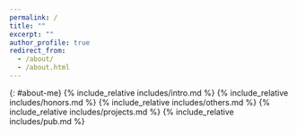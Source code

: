 ```yaml
---
permalink: /
title: ""
excerpt: ""
author_profile: true
redirect_from: 
  - /about/
  - /about.html
---
```

<span class='anchor' id='about-me'></span>
{: #about-me}
{% include_relative includes/intro.md %}
{% include_relative includes/honors.md %}
{% include_relative includes/others.md %}
{% include_relative includes/projects.md %}
{% include_relative includes/pub.md %}